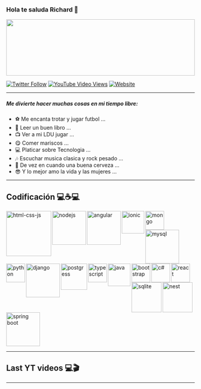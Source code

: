 ### Hola te saluda Richard 👋

<img src="https://i.pinimg.com/originals/9b/7a/a3/9b7aa3832d787c909a9f56c5764e2649.gif" style="width:100%;height:150px;" />

<br/>

[![Twitter Follow](https://img.shields.io/twitter/follow/Richard6_10?color=green&label=Richard&logo=twitter&style=for-the-badge)](https://twitter.com/Richard6_10) [![YouTube Video Views](https://img.shields.io/youtube/views/XDQ1qC6DCQs?color=green&label=Richard&logo=youtube&logoColor=red&style=for-the-badge)](https://www.youtube.com/channel/UCvHWv1YfSPOwAyW2c3UQvJw) [![Website](https://img.shields.io/website?label=Richard&logo=blogger&style=for-the-badge&up_message=Blog&url=https%3A%2F%2Fblogrichardfernando.blogspot.com%2F)](https://blogrichardfernando.blogspot.com/)

---
##### Me divierte hacer muchas cosas en mi tiempo libre:

- ⚽ Me encanta trotar y jugar futbol ...
- 📖 Leer un buen libro ...
- 📺 Ver a mi LDU jugar ...
- 😋 Comer mariscos ...
- 💻 Platicar sobre Tecnologia ...
- 🎶 Escuchar musica clasica y rock pesado ...
- 🍺 De vez en cuando una buena cerveza ...
- 😎 Y lo mejor amo la vida y las mujeres ...

---
## Codificación 💻☕💻

<img align="left" src="https://www.qweb.com.mx/wp-content/uploads/2018/06/1499794874html5-js-css3-logo-png.png" width="120px" alt="html-css-js" />

<img align="left" src="https://nodejs.org/static/images/logos/nodejs-new-pantone-black.svg" width="90px" alt="nodejs" />

<img align="left" src="https://www.salamarkesa.com/wp-content/uploads/2019/10/angular-servidor-subir.png" width="90px" alt="angular" />

<img align="left" src="http://tech.tribalyte.eu/wp-content/uploads/2018/05/ionic.png" width="60px" alt="ionic" />

<img align="left" src="https://victorroblesweb.es/wp-content/uploads/2016/11/mongodb.png" width="50px" alt="mongo" />

<img align="left" src="https://download.logo.wine/logo/MySQL/MySQL-Logo.wine.png" width="90px" alt="mysql" />

<img align="left" src="https://upload.wikimedia.org/wikipedia/commons/thumb/0/0a/Python.svg/1024px-Python.svg.png" width="50px" alt="python" />

<img align="left" src="https://elwhileinfinito.files.wordpress.com/2015/03/django_logo1.png?w=517&h=269" width="90px" alt="django" />

<img align="left" src="https://www.softdor.com/blog/wp-content/uploads/2019/03/postgresql-logo.png" width="70px" alt="postgress" />

<img align="left" src="https://upload.wikimedia.org/wikipedia/commons/thumb/4/4c/Typescript_logo_2020.svg/1200px-Typescript_logo_2020.svg.png" width="50px" alt="typescript" />

<img align="left" src="https://i.blogs.es/8d2420/650_1000_java/1366_2000.png" width="60px" alt="java" />

<img align="left" src="https://upload.wikimedia.org/wikipedia/commons/thumb/b/b2/Bootstrap_logo.svg/1024px-Bootstrap_logo.svg.png" width="50px" alt="bootstrap" />  

<img align="left" src="https://upload.wikimedia.org/wikipedia/commons/thumb/8/82/C_Sharp_logo.png/715px-C_Sharp_logo.png" width="50px" alt="c#" />

<img align="left" src="https://upload.wikimedia.org/wikipedia/commons/thumb/4/47/React.svg/1200px-React.svg.png" width="50px" alt="react" />

<img align="left" src="https://upload.wikimedia.org/wikipedia/commons/thumb/3/38/SQLite370.svg/1200px-SQLite370.svg.png" width="80px" alt="sqlite" />

<img align="left" src="https://manticore-labs.com/wp-content/uploads/2019/02/nest.png" width="80px" alt="nest" />

<img src="https://cleventy.com/wp-content/uploads/2020/05/spring-boot.png" width="90px" alt="spring boot" />  

<br/>

---
## Last YT videos 💻🎬
<!-- YT:START -->
<!-- YT:END -->
---



